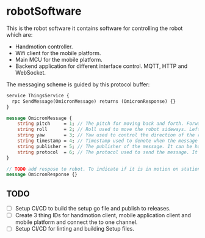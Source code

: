 # robotSoftware

This is the robot software it contains software for controlling the robot which are:

- Handmotion controller.
- Wifi client for the mobile platform.
- Main MCU for the mobile platform.
- Backend application for different interface control. MQTT, HTTP and WebSocket.

The messaging scheme is guided by this protocol buffer:

```proto
service ThingsService {
  rpc SendMessage(OmicronMessage) returns (OmicronResponse) {}
}

message OmicronMessage {
    string pitch     = 1; // The pitch for moving back and forth. Forward and backward direction
    string roll      = 2; // Roll used to move the robot sideways. Left and Right direction
    string yaw       = 3; // Yaw used to control the direction of the robot. Rotation about perpendicular axis to the floor
    string timestamp = 4; // Timestamp used to denote when the message was sent
    string publisher = 5; // The publisher of the message. It can be handmotion or mobile
    string protocol  = 6; // The protocol used to send the message. It can be websocket, http or mqtt
}

// TODO add respose to robot. To indicate if it is in motion on stationary
message OmicronResponse {}
```

## TODO

- [ ] Setup CI/CD to build the setup go file and publish to releases.
- [ ] Create 3 thing IDs for handmotion client, mobile application client and mobile platform and connect the to one channel.
- [ ] Setup CI/CD for linting and building Setup files.
